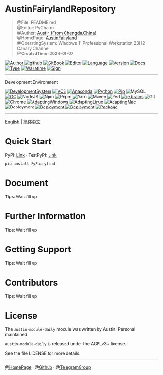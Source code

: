 # AustinFairylandRepository

> @File: README.md  
> @Editor: PyCharm  
> @Author: [Austin (From Chengdu.China)](https://fairy.host)  
> @HomePage: [AustinFairyland](https://github.com/AustinFairyland)  
> @OperatingSystem: Windows 11 Professional Workstation 23H2 Canary Channel  
> @CreatedTime: 2024-01-07

[![Author](https://img.shields.io/badge/Author-Austin-orange)](https://t.me/FairyLtd)
[![github](https://img.shields.io/badge/Github-Austin.D-green)](https://github.com/AustinFairyland)
[![GitBook](https://img.shields.io/badge/GitBook-Austin.D-green)](https://interestingbooks.gitbook.io/)
[![Editor](https://img.shields.io/badge/Editor-PyCharm-yellow)](https://github.com/AustinFairyland)
[![Language](https://img.shields.io/badge/Language-Markdown-orange)](https://github.com/AustinFairyland)
[![Version](https://img.shields.io/badge/Version-Release-blue)](https://github.com/AustinFairyland)
[![Docs](https://img.shields.io/badge/Docs-Passing-brightgreen)](https://github.com/AustinFairyland)
[![Type](https://img.shields.io/badge/Type-Documents-blue)](https://github.com/AustinFairyland)
[![Wakatime](https://wakatime.com/badge/user/fa851759-c657-4b1e-8bcb-3ec3a693a2cd.svg)](https://wakatime.com/@fa851759-c657-4b1e-8bcb-3ec3a693a2cd)
[![Sign](https://img.shields.io/badge/%E7%AD%89%E6%88%91%E4%BB%A3%E7%A0%81%E7%BC%96%E6%88%90-%E5%A8%B6%E4%BD%A0%E4%B8%BA%E5%A6%BB%E5%8F%AF%E5%A5%BD-red)](https://github.com/AustinFairyland)

---

Development Environment

[![DevelopmentSystem](https://img.shields.io/badge/Development%20System-Win11Pro%20Workstations%2023H2%20Canary%20Channel-%230078D4?logo=windows11&logoColor=%230078D4)](https://www.microsoft.com/software-download/windows11)
[![VCS](https://img.shields.io/badge/VCS-GitHub-%23181717?logo=github&logoColor=%23181717)](https://github.com/AustinFairyland)
[![Anaconda](https://img.shields.io/badge/Anaconda-latest-%2344A833?logo=anaconda&logoColor=%2344A833)](https://www.anaconda.com/download#downloads)
[![Python](https://img.shields.io/badge/Python-3.9.13-%233776AB?logo=python&logoColor=%233776AB)](https://www.python.org/downloads/release/python-3913/)
[![Pip](https://img.shields.io/badge/PIP-23.2.1-%233775A9?logo=pypi&logoColor=%233775A9)](https://pypi.org/)
![MySQL](https://img.shields.io/badge/MySQL-8.0.33-%234479A1?logo=mysql&logoColor=%234479A1)
[![GO](https://img.shields.io/badge/Go-1.20.6-%2300ADD8?logo=go&logoColor=%2300ADD8)](https://go.dev/dl/)
![NodeJS](https://img.shields.io/badge/Node-18.18.0-%23339933?logo=nodedotjs&logoColor=%23339933)
![Npm](https://img.shields.io/badge/Npm-10.1.0-%23CB3837?logo=npm&logoColor=%23CB3837)
![Pnpm](https://img.shields.io/badge/Pnpm-8.7.6-%23F69220?logo=pnpm&logoColor=%23F69220)
![Yarn](https://img.shields.io/badge/Yarn-1.22.19-%232C8EBB?logo=yarn&logoColor=%232C8EBB)
![Maven](https://img.shields.io/badge/Maven-3.9.1-%23C71A36?logo=apachemaven&logoColor=%23C71A36)
![Perl](https://img.shields.io/badge/Perl-8.3.0-%2339457E?logo=perl&logoColor=%2339457E)
[![jetbrains](https://img.shields.io/badge/Jetbrains-2023-%2347f38a?logo=jetbrains&logoColor=%2347f38a)](https://www.jetbrains.com/)
![Git](https://img.shields.io/badge/Git-2.42.0-%23F05032?logo=git&logoColor=%23F05032)
![Chrome](https://img.shields.io/badge/Chrome-119_dev-%234285F4?logo=googlechrome&logoColor=%234285F4)
![AdaptingWindows](https://img.shields.io/badge/Adapting%20OS-Windows-%230078D4?logo=windows&logoColor=%230078D4)
![AdaptingLinux](https://img.shields.io/badge/Adapting%20OS-Linux-%23FCC624?logo=linux&logoColor=%23FCC624)
![AdaptingMac](https://img.shields.io/badge/Adapting%20OS-Mac-%23ffffff?logo=apple&logoColor=%23ffffff)
![Deployment](https://img.shields.io/badge/Deployment-Local-%2351BB7B?logo=local&logoColor=%2351BB7B)
[![Deployment](https://img.shields.io/badge/Deployment-Docker-%232496ED?logo=docker&logoColor=%232496ED)](https://www.docker.com/)
[![Deployment](https://img.shields.io/badge/Deployment-Kubernetes-%23326CE5?logo=kubernetes&logoColor=%23326CE5)](https://kubernetes.io/)
[![Package](https://img.shields.io/badge/Package-requirements.txt-%2302A8EF?logo=packer&logoColor=%2302A8EF)](requirements.txt)

---

[English](README.md) | [简体中文]()

# Quick Start

PyPI: [Link](https://pypi.org/project/PyFairyland/) ·
TestPyPI: [Link](https://test.pypi.org/project/PyFairyland/)

```shell
pip install PyFairyland
```

# Document

Tips: Wait fill up

# Further Information

Tips: Wait fill up

# Getting Support

Tips: Wait fill up

# Contributors

Tips: Wait fill up

# License

The `austin-module-daily` module was written by Austin. Personal maintained.

`austin-module-daily` is released under the AGPLv3+ license.

See the file LICENSE for more details.

---

[@HomePage](https://fairy.host) ·
[@Github](https://github.com/AustinFairyland) ·
[@TelegramGroup]()

